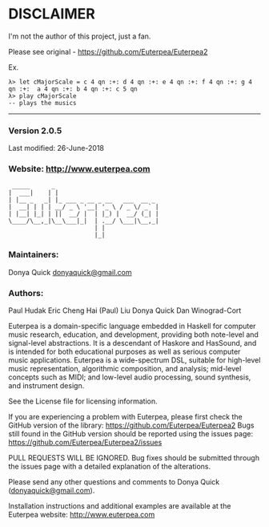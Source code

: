# DISCLAIMER

I'm not the author of this project, just a fan.

Please see original - https://github.com/Euterpea/Euterpea2

Ex.
```
λ> let cMajorScale = c 4 qn :+: d 4 qn :+: e 4 qn :+: f 4 qn :+: g 4 qn :+:  a 4 qn :+: b 4 qn :+: c 5 qn
λ> play cMajorScale
-- plays the musics
```

---

### Version 2.0.5
Last modified: 26-June-2018
### Website: http://www.euterpea.com
```
 _____      _
|  ___|    | |
| |__ _   _| |_ ___ _ __ _ __   ___  __ _
|  __| | | | __/ _ \ '__| '_ \ / _ \/ _` |
| |__| |_| | ||  __/ |  | |_) |  __/ (_| |
\____/\__,_|\__\___|_|  | .__/ \___|\__,_|
                        | |
                        |_|
```

### Maintainers:
  Donya Quick <donyaquick@gmail.com>

### Authors:
  Paul Hudak
  Eric Cheng
  Hai (Paul) Liu
  Donya Quick
  Dan Winograd-Cort

Euterpea is a domain-specific language embedded in Haskell for
computer music research, education, and development, providing
both note-level and signal-level abstractions.  It is a descendant
of Haskore and HasSound, and is intended for both educational purposes
as well as serious computer music applications.  Euterpea is a
wide-spectrum DSL, suitable for high-level music representation,
algorithmic composition, and analysis; mid-level concepts such as
MIDI; and low-level audio processing, sound synthesis, and instrument
design.

See the License file for licensing information.

If you are experiencing a problem with Euterpea, please first check the
GitHub version of the library: https://github.com/Euterpea/Euterpea2
Bugs still found in the GitHub version should be reported using the
issues page: https://github.com/Euterpea/Euterpea2/issues

PULL REQUESTS WILL BE IGNORED. Bug fixes should be submitted through
the issues page with a detailed explanation of the alterations.

Please send any other questions and comments to Donya Quick
(donyaquick@gmail.com).

Installation instructions and additional examples are available at
the Euterpea website: http://www.euterpea.com